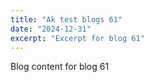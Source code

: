 ```yaml
---
title: "Ak test blogs 61"
date: "2024-12-31"
excerpt: "Excerpt for blog 61"
---
```


Blog content for blog 61